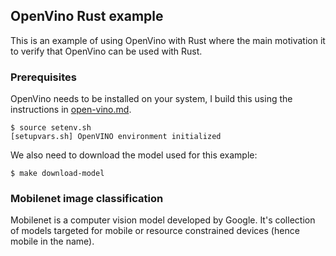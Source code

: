 ## OpenVino Rust example
This is an example of using OpenVino with Rust where the main motivation it to
verify that OpenVino can be used with Rust.

### Prerequisites
OpenVino needs to be installed on your system, I build this using the
instructions in [open-vino.md](../../../open-vino.md).

```console
$ source setenv.sh
[setupvars.sh] OpenVINO environment initialized
```

We also need to download the model used for this example:
```console
$ make download-model
```

### Mobilenet image classification
Mobilenet is a computer vision model developed by Google.
It's collection of models targeted for mobile or resource constrained devices
(hence mobile in the name). 
